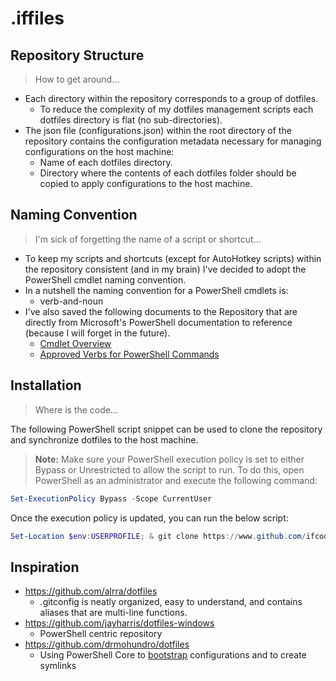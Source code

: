 # .iffiles

## Repository Structure
> How to get around...
- Each directory within the repository corresponds to a group of dotfiles.
  - To reduce the complexity of my dotfiles management scripts each dotfiles directory is flat (no sub-directories).
- The json file (configurations.json) within the root directory of the repository contains the configuration metadata necessary for managing configurations on the host machine:
  - Name of each dotfiles directory.
  - Directory where the contents of each dotfiles folder should be copied to apply configurations to the host machine.

## Naming Convention
> I'm sick of forgetting the name of a script or shortcut...
- To keep my scripts and shortcuts (except for AutoHotkey scripts) within the repository consistent (and in my brain) I've decided to adopt the PowerShell cmdlet naming convention.
- In a nutshell the naming convention for a PowerShell cmdlets is:
  - verb-and-noun
- I've also saved the following documents to the Repository that are directly from Microsoft's PowerShell documentation to reference (because I will forget in the future).
  - [Cmdlet Overview](docs/powershell/cmdlet-overview.pdf)
  - [Approved Verbs for PowerShell Commands](docs/powershell/cmdlet-overview.pdf)

## Installation
> Where is the code...

The following PowerShell script snippet can be used to clone the repository and synchronize dotfiles to the host machine.

> **Note:** Make sure your PowerShell execution policy is set to either Bypass or Unrestricted to allow the script to run. To do this, open PowerShell as an administrator and execute the following command:
```powershell
Set-ExecutionPolicy Bypass -Scope CurrentUser
```

Once the execution policy is updated, you can run the below script:
```powershell
Set-Location $env:USERPROFILE; & git clone https://www.github.com/ifcodesdotnet/.iffiles; & Set-Location .iffiles; & $(Join-Path -Path powershell-scripts -ChildPath Sync-Dotfiles.ps1)
```

## Inspiration
- https://github.com/alrra/dotfiles
  - .gitconfig is neatly organized, easy to understand, and contains aliases that are multi-line functions.
- https://github.com/jayharris/dotfiles-windows
  - PowerShell centric repository
- https://github.com/drmohundro/dotfiles
  - Using PowerShell Core to [bootstrap](https://github.com/drmohundro/dotfiles/blob/main/install.ps1) configurations and to create symlinks